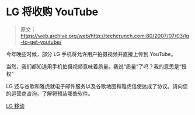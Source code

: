 # LG 将收购 YouTube 

> 原文：<https://web.archive.org/web/http://techcrunch.com:80/2007/07/03/lg-to-get-youtube/>

今年晚些时候，部分 LG 手机将允许用户拍摄视频并直接上传到 YouTube。

当然，我们都知道用手机拍摄视频意味着质量。我说“质量”了吗？我的意思是“授权”

LG 还与谷歌和雅虎就电子邮件服务以及谷歌地图和雅虎信使达成了协议。请向您的运营商咨询，了解将预装哪些软件。

[LG 移动](https://web.archive.org/web/20150929064920/http://www.lgmobile.com/)